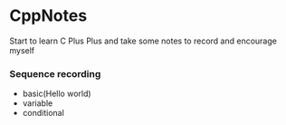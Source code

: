 # CppNotes
Start to learn C Plus Plus and take some notes to record and encourage myself

### Sequence recording
- basic(Hello world)
- variable
- conditional

